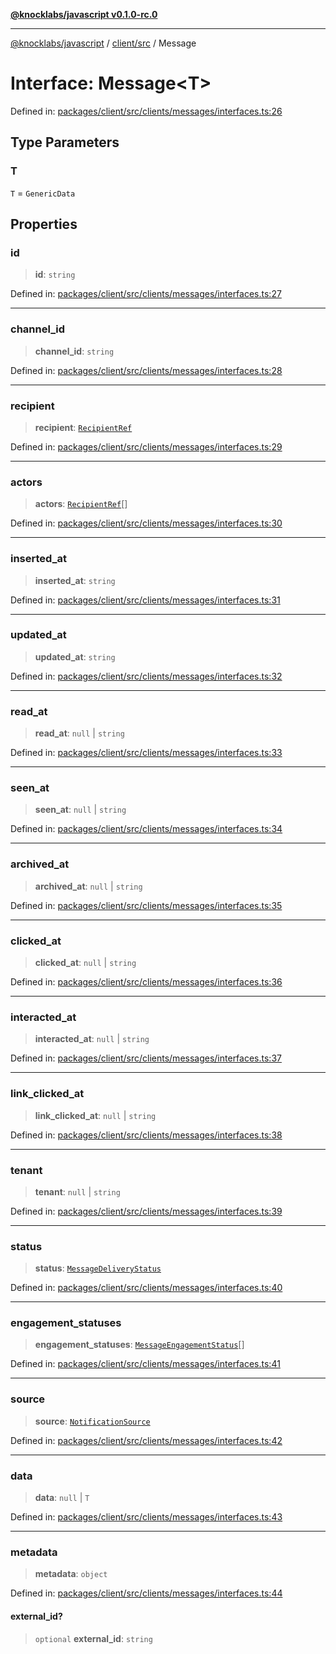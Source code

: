 [**@knocklabs/javascript v0.1.0-rc.0**](../../../README.md)

***

[@knocklabs/javascript](../../../modules.md) / [client/src](../README.md) / Message

# Interface: Message\<T\>

Defined in: [packages/client/src/clients/messages/interfaces.ts:26](https://github.com/knocklabs/javascript/blob/main/packages/client/src/clients/messages/interfaces.ts#L26)

## Type Parameters

### T

`T` = `GenericData`

## Properties

### id

> **id**: `string`

Defined in: [packages/client/src/clients/messages/interfaces.ts:27](https://github.com/knocklabs/javascript/blob/main/packages/client/src/clients/messages/interfaces.ts#L27)

***

### channel\_id

> **channel\_id**: `string`

Defined in: [packages/client/src/clients/messages/interfaces.ts:28](https://github.com/knocklabs/javascript/blob/main/packages/client/src/clients/messages/interfaces.ts#L28)

***

### recipient

> **recipient**: [`RecipientRef`](../type-aliases/RecipientRef.md)

Defined in: [packages/client/src/clients/messages/interfaces.ts:29](https://github.com/knocklabs/javascript/blob/main/packages/client/src/clients/messages/interfaces.ts#L29)

***

### actors

> **actors**: [`RecipientRef`](../type-aliases/RecipientRef.md)[]

Defined in: [packages/client/src/clients/messages/interfaces.ts:30](https://github.com/knocklabs/javascript/blob/main/packages/client/src/clients/messages/interfaces.ts#L30)

***

### inserted\_at

> **inserted\_at**: `string`

Defined in: [packages/client/src/clients/messages/interfaces.ts:31](https://github.com/knocklabs/javascript/blob/main/packages/client/src/clients/messages/interfaces.ts#L31)

***

### updated\_at

> **updated\_at**: `string`

Defined in: [packages/client/src/clients/messages/interfaces.ts:32](https://github.com/knocklabs/javascript/blob/main/packages/client/src/clients/messages/interfaces.ts#L32)

***

### read\_at

> **read\_at**: `null` \| `string`

Defined in: [packages/client/src/clients/messages/interfaces.ts:33](https://github.com/knocklabs/javascript/blob/main/packages/client/src/clients/messages/interfaces.ts#L33)

***

### seen\_at

> **seen\_at**: `null` \| `string`

Defined in: [packages/client/src/clients/messages/interfaces.ts:34](https://github.com/knocklabs/javascript/blob/main/packages/client/src/clients/messages/interfaces.ts#L34)

***

### archived\_at

> **archived\_at**: `null` \| `string`

Defined in: [packages/client/src/clients/messages/interfaces.ts:35](https://github.com/knocklabs/javascript/blob/main/packages/client/src/clients/messages/interfaces.ts#L35)

***

### clicked\_at

> **clicked\_at**: `null` \| `string`

Defined in: [packages/client/src/clients/messages/interfaces.ts:36](https://github.com/knocklabs/javascript/blob/main/packages/client/src/clients/messages/interfaces.ts#L36)

***

### interacted\_at

> **interacted\_at**: `null` \| `string`

Defined in: [packages/client/src/clients/messages/interfaces.ts:37](https://github.com/knocklabs/javascript/blob/main/packages/client/src/clients/messages/interfaces.ts#L37)

***

### link\_clicked\_at

> **link\_clicked\_at**: `null` \| `string`

Defined in: [packages/client/src/clients/messages/interfaces.ts:38](https://github.com/knocklabs/javascript/blob/main/packages/client/src/clients/messages/interfaces.ts#L38)

***

### tenant

> **tenant**: `null` \| `string`

Defined in: [packages/client/src/clients/messages/interfaces.ts:39](https://github.com/knocklabs/javascript/blob/main/packages/client/src/clients/messages/interfaces.ts#L39)

***

### status

> **status**: [`MessageDeliveryStatus`](../type-aliases/MessageDeliveryStatus.md)

Defined in: [packages/client/src/clients/messages/interfaces.ts:40](https://github.com/knocklabs/javascript/blob/main/packages/client/src/clients/messages/interfaces.ts#L40)

***

### engagement\_statuses

> **engagement\_statuses**: [`MessageEngagementStatus`](../type-aliases/MessageEngagementStatus.md)[]

Defined in: [packages/client/src/clients/messages/interfaces.ts:41](https://github.com/knocklabs/javascript/blob/main/packages/client/src/clients/messages/interfaces.ts#L41)

***

### source

> **source**: [`NotificationSource`](NotificationSource.md)

Defined in: [packages/client/src/clients/messages/interfaces.ts:42](https://github.com/knocklabs/javascript/blob/main/packages/client/src/clients/messages/interfaces.ts#L42)

***

### data

> **data**: `null` \| `T`

Defined in: [packages/client/src/clients/messages/interfaces.ts:43](https://github.com/knocklabs/javascript/blob/main/packages/client/src/clients/messages/interfaces.ts#L43)

***

### metadata

> **metadata**: `object`

Defined in: [packages/client/src/clients/messages/interfaces.ts:44](https://github.com/knocklabs/javascript/blob/main/packages/client/src/clients/messages/interfaces.ts#L44)

#### external\_id?

> `optional` **external\_id**: `string`
